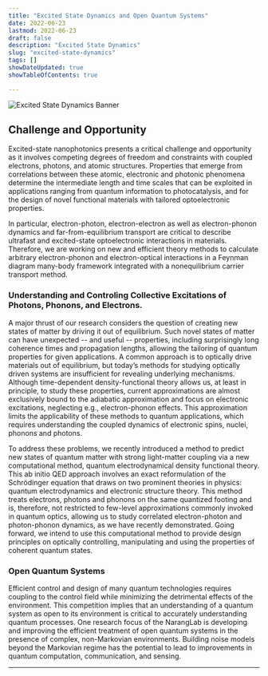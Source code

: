 ```yaml
---
title: "Excited State Dynamics and Open Quantum Systems"
date: 2022-06-23
lastmod: 2022-06-23
draft: false
description: "Excited State Dynamics"
slug: "excited-state-dynamics"
tags: []
showDateUpdated: true
showTableOfContents: true

---
```


![Excited State Dynamics Banner](img/graphics_excited-state-banner.png)

## Challenge and Opportunity

Excited-state nanophotonics presents a critical challenge and opportunity as it involves competing degrees of freedom and constraints with coupled electrons, photons, and atomic structures.
Properties that emerge from correlations between these atomic, electronic and photonic phenomena determine the intermediate length and time scales that can be exploited in applications ranging from quantum information to photocatalysis, and for the design of novel functional materials with tailored optoelectronic properties.

In particular, electron-photon, electron-electron as well as electron-phonon dynamics and far-from-equilibrium transport are critical to describe ultrafast and excited-state optoelectronic interactions in materials.
Therefore, we are working on new and efficient theory methods to calculate arbitrary electron-phonon and electron-optical interactions in a Feynman diagram many-body framework integrated with a nonequilibrium carrier transport method.

### Understanding and Controling Collective Excitations of Photons, Phonons, and Electrons.

A major thrust of our research considers the question of creating new states of matter by driving it out of equilibrium. 
Such novel states of matter can have unexpected -- and useful -- properties, including surprisingly long coherence times and propagation lengths, allowing the tailoring of quantum properties for given applications. 
A common approach is to optically drive materials out of equilibrium, but today’s methods for studying optically driven systems are insufficient for revealing underlying mechanisms.  
Although time-dependent density-functional theory allows us, at least in principle, to study these properties, current approximations are almost exclusively bound to the adiabatic approximation and focus on electronic excitations, neglecting e.g., electron-phonon effects. 
This approximation limits the applicability of these methods to quantum applications, which requires understanding the coupled dynamics of electronic spins, nuclei, phonons and photons.

To address these problems, we recently introduced a method to predict new states of quantum matter with strong light-matter coupling via a new computational method, quantum electrodynamical density functional theory. 
This ab initio QED approach involves an exact reformulation of the Schrödinger equation that draws on two prominent theories in physics: quantum electrodynamics and electronic structure theory. 
This method treats electrons, photons and phonons on the same quantized footing and is, therefore, not restricted to few-level approximations commonly invoked in quantum optics, allowing us to study correlated electron-photon and photon-phonon dynamics, as we have recently demonstrated. 
Going forward, we intend to use this computational method to provide design principles on optically controlling, manipulating and using the properties of coherent quantum states. 

### Open Quantum Systems

Efficient control and design of many quantum technologies requires coupling to the control field while minimizing the detrimental effects of the environment. 
This competition implies that an understanding of a quantum system as open to its environment is critical to accurately understanding quantum processes. 
One research focus of the NarangLab is developing and improving the efficient treatment of open quantum systems in the presence of complex, non-Markovian environments. 
Building noise models beyond the Markovian regime has the potential to lead to improvements in quantum computation, communication, and sensing.

---
